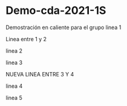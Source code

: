 # Demo-cda-2021-1S
Demostración en caliente para el grupo
linea 1

Linea entre 1 y 2

linea 2

linea 3

NUEVA LINEA ENTRE 3 Y 4

linea 4

linea 5
